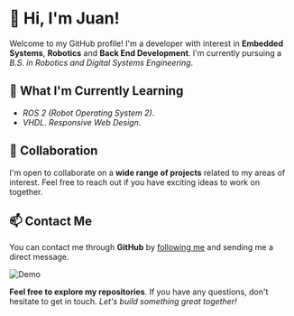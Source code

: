 # 👋 Hi, I'm Juan!

Welcome to my GitHub profile! I'm a developer with interest in **Embedded Systems**, **Robotics** and **Back End Development**. I'm currently pursuing a *B.S. in Robotics and Digital Systems Engineering*.

## 🌱 What I'm Currently Learning

- *ROS 2 (Robot Operating System 2)*.
- *VHDL*. 
  *Responsive Web Design*.

## 💞 Collaboration

I'm open to collaborate on a **wide range of projects** related to my areas of interest. Feel free to reach out if you have exciting ideas to work on together.

## 📫 Contact Me

You can contact me through **GitHub** by [following me](https://github.com/fectec) and sending me a direct message.

![Demo](https://media.tenor.com/CnP64S7lszwAAAAi/meme-cat-cat-meme.gif)

**Feel free to explore my repositories**. If you have any questions, don't hesitate to get in touch. *Let's build something great together!*

<!---
fectec/fectec is a ✨ special ✨ repository because its `README.md` (this file) appears on your GitHub profile.
You can click the Preview link to take a look at your changes.
--->
